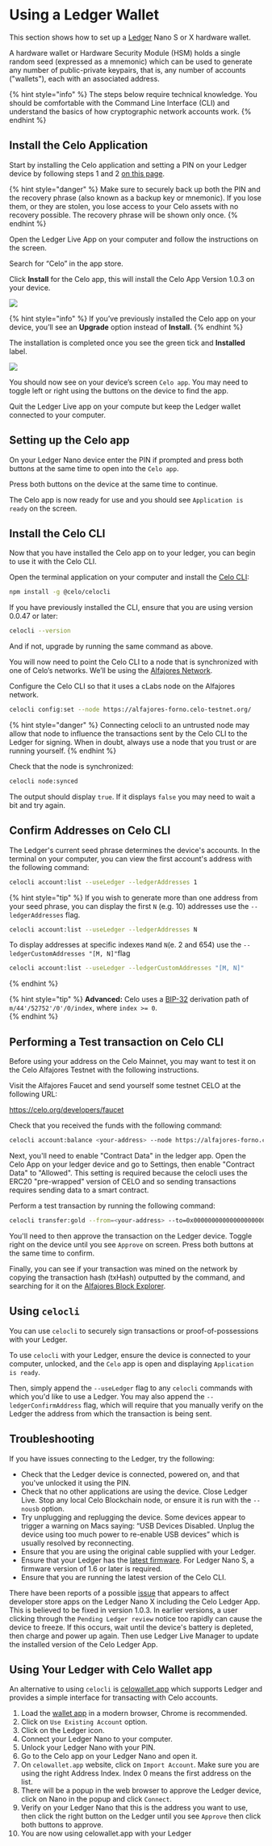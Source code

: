# Using a Ledger Wallet

This section shows how to set up a [Ledger](https://www.ledger.com/) Nano S or X hardware wallet.

A hardware wallet or Hardware Security Module (HSM) holds a single random seed (expressed as a mnemonic) which can be used to generate any number of public-private keypairs, that is, any number of accounts ("wallets"), each with an associated address.

{% hint style="info" %}
The steps below require technical knowledge. You should be comfortable with the Command Line Interface (CLI) and understand the basics of how cryptographic network accounts work.
{% endhint %}

## Install the Celo Application

Start by installing the Celo application and setting a PIN on your Ledger device by following steps 1 and 2 [on this page](https://www.ledger.com/start/).

{% hint style="danger" %}
Make sure to securely back up both the PIN and the recovery phrase (also known as a backup key or mnemonic). If you lose them, or they are stolen, you lose access to your Celo assets with no recovery possible. The recovery phrase will be shown only once.
{% endhint %}

Open the Ledger Live App on your computer and follow the instructions on the screen.

Search for “Celo” in the app store.

Click **Install** for the Celo app, this will install the Celo App Version 1.0.3 on your device.

![](https://storage.googleapis.com/celo-website/docs/ledger-celo-app-install.png)

{% hint style="info" %}
If you’ve previously installed the Celo app on your device, you’ll see an **Upgrade** option instead of **Install.**
{% endhint %}

The installation is completed once you see the green tick and **Installed** label.

![](https://storage.googleapis.com/celo-website/docs/ledger-celo-app-installed.png)

You should now see on your device’s screen `Celo app`. You may need to toggle left or right using the buttons on the device to find the app.

Quit the Ledger Live app on your compute but keep the Ledger wallet connected to your computer.

## Setting up the Celo app

On your Ledger Nano device enter the PIN if prompted and press both buttons at the same time to open into the `Celo app`.

Press both buttons on the device at the same time to continue.

The Celo app is now ready for use and you should see `Application is ready` on the screen.

## Install the Celo CLI

Now that you have installed the Celo app on to your ledger, you can begin to use it with the Celo CLI.

Open the terminal application on your computer and install the [Celo CLI](https://docs.celo.org/command-line-interface/introduction):

```bash
npm install -g @celo/celocli
```

If you have previously installed the CLI, ensure that you are using version 0.0.47 or later:

```bash
celocli --version
```

And if not, upgrade by running the same command as above.

You will now need to point the Celo CLI to a node that is synchronized with one of Celo’s networks. We’ll be using the [Alfajores Network](https://docs.celo.org/getting-started/alfajores-testnet).

Configure the Celo CLI so that it uses a cLabs node on the Alfajores network.

```bash
celocli config:set --node https://alfajores-forno.celo-testnet.org/
```

{% hint style="danger" %} Connecting celocli to an untrusted node may allow that node to influence the transactions sent by the Celo CLI to the Ledger for signing. When in doubt, always use a node that you trust or are running yourself. {% endhint %}

Check that the node is synchronized:

```bash
celocli node:synced
```

The output should display `true`. If it displays `false` you may need to wait a bit and try again.

## Confirm Addresses on Celo CLI

The Ledger's current seed phrase determines the device's accounts. In the terminal on your computer, you can view the first account's address with the following command:

```bash
celocli account:list --useLedger --ledgerAddresses 1
```

{% hint style="tip" %}
If you wish to generate more than one address from your seed phrase, you can display the first `N` (e.g. 10) addresses use the `--ledgerAddresses` flag.

```bash
celocli account:list --useLedger --ledgerAddresses N
```

To display addresses at specific indexes `M`and `N`(e. 2 and 654) use the `--ledgerCustomAddresses "[M, N]"`flag

```bash
celocli account:list --useLedger --ledgerCustomAddresses "[M, N]"
```

{% endhint %}

{% hint style="tip" %}
**Advanced:** Celo uses a [BIP-32](https://github.com/bitcoin/bips/blob/master/bip-0032.mediawiki) derivation path of `m/44'/52752'/0'/0/index`, where `index >= 0`.  
{% endhint %}

## Performing a Test transaction on Celo CLI

Before using your address on the Celo Mainnet, you may want to test it on the Celo Alfajores Testnet with the following instructions.

Visit the Alfajores Faucet and send yourself some testnet CELO at the following URL:

https://celo.org/developers/faucet

Check that you received the funds with the following command:

```bash
celocli account:balance <your-address> --node https://alfajores-forno.celo-testnet.org/
```

Next, you'll need to enable "Contract Data" in the ledger app. Open the Celo App on your ledger device and go to Settings, then enable "Contract Data" to "Allowed". This setting is required because the celocli uses the ERC20 "pre-wrapped" version of CELO and so sending transactions requires sending data to a smart contract.

Perform a test transaction by running the following command:

```bash
celocli transfer:gold --from=<your-address> --to=0x0000000000000000000000000000000000000001 --value=10000 --useLedger --node https://alfajores-forno.celo-testnet.org/
```

You'll need to then approve the transaction on the Ledger device. Toggle right on the device until you see `Approve` on screen. Press both buttons at the same time to confirm.

Finally, you can see if your transaction was mined on the network by copying the transaction hash (txHash) outputted by the command, and searching for it on the [Alfajores Block Explorer](https://alfajores-blockscout.celo-testnet.org/).

## Using `celocli`

You can use `celocli` to securely sign transactions or proof-of-possessions with your Ledger.

To use `celocli` with your Ledger, ensure the device is connected to your computer, unlocked, and the `Celo` app is open and displaying `Application is ready`.

Then, simply append the `--useLedger` flag to any `celocli` commands with which you'd like to use a Ledger. You may also append the `--ledgerConfirmAddress` flag, which will require that you manually verify on the Ledger the address from which the transaction is being sent.

## Troubleshooting

If you have issues connecting to the Ledger, try the following:

- Check that the Ledger device is connected, powered on, and that you've unlocked it using the PIN.
- Check that no other applications are using the device. Close Ledger Live. Stop any local Celo Blockchain node, or ensure it is run with the `--nousb` option.
- Try unplugging and replugging the device. Some devices appear to trigger a warning on Macs saying: “USB Devices Disabled. Unplug the device using too much power to re-enable USB devices” which is usually resolved by reconnecting.
- Ensure that you are using the original cable supplied with your Ledger.
- Ensure that your Ledger has the [latest firmware](https://support.ledger.com/hc/en-us/articles/360002731113-Update-device-firmware). For Ledger Nano S, a firmware version of 1.6 or later is required.
- Ensure that you are running the latest version of the Celo CLI.

There have been reports of a possible [issue](https://github.com/celo-org/celo-ledger-spender-app/issues/13) that appears to affect developer store apps on the Ledger Nano X including the Celo Ledger App. This is believed to be fixed in version 1.0.3. In earlier versions, a user clicking through the `Pending Ledger review` notice too rapidly can cause the device to freeze. If this occurs, wait until the device's battery is depleted, then charge and power up again. Then use Ledger Live Manager to update the installed version of the Celo Ledger App.

## Using Your Ledger with Celo Wallet app

An alternative to using `celocli` is [celowallet.app](https://celowallet.app) which supports Ledger and provides a simple interface for transacting with Celo accounts.

1. Load the [wallet app](https://celowallet.app) in a modern browser, Chrome is recommended.
2. Click on `Use Existing Account` option.
3. Click on the Ledger icon.
4. Connect your Ledger Nano to your computer.
5. Unlock your Ledger Nano with your PIN.
6. Go to the Celo app on your Ledger Nano and open it.
7. On `celowallet.app` website, click on `Import Account`. Make sure you are using the right Address Index. Index 0 means the first address on the list.
8. There will be a popup in the web browser to approve the Ledger device, click on Nano in the popup and click `Connect`.
9. Verify on your Ledger Nano that this is the address you want to use, then click the right button on the Ledger until you see `Approve` then click both buttons to approve.
10. You are now using celowallet.app with your Ledger
